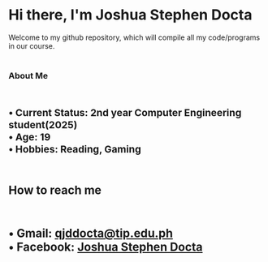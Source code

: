 # Hi there, I'm Joshua Stephen Docta
Welcome to my github repository, which will compile all my code/programs in our course.<br><br>
**<h3>About Me<h3>**<br>
• Current Status: 2nd year Computer Engineering student(2025)<br>
• Age: 19<br>
• Hobbies: Reading, Gaming<br><br>
**<h3>How to reach me<h3>**<br>
• Gmail: qjddocta@tip.edu.ph<br>
• Facebook: [Joshua Stephen Docta](https://www.facebook.com/joshuastephendocta)
